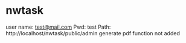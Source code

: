 # nwtask

user name: test@mail.com
Pwd: test
Path: http://localhost/nwtask/public/admin
generate pdf function not added
